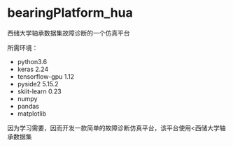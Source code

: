 # bearingPlatform_hua
西储大学轴承数据集故障诊断的一个仿真平台

所需环境：
* python3.6
* keras 2.24
* tensorflow-gpu 1.12
* pyside2 5.15.2
* skiit-learn 0.23
* numpy
* pandas
* matplotlib
          
因为学习需要，因而开发一款简单的故障诊断仿真平台，该平台使用<西储大学轴承数据集
